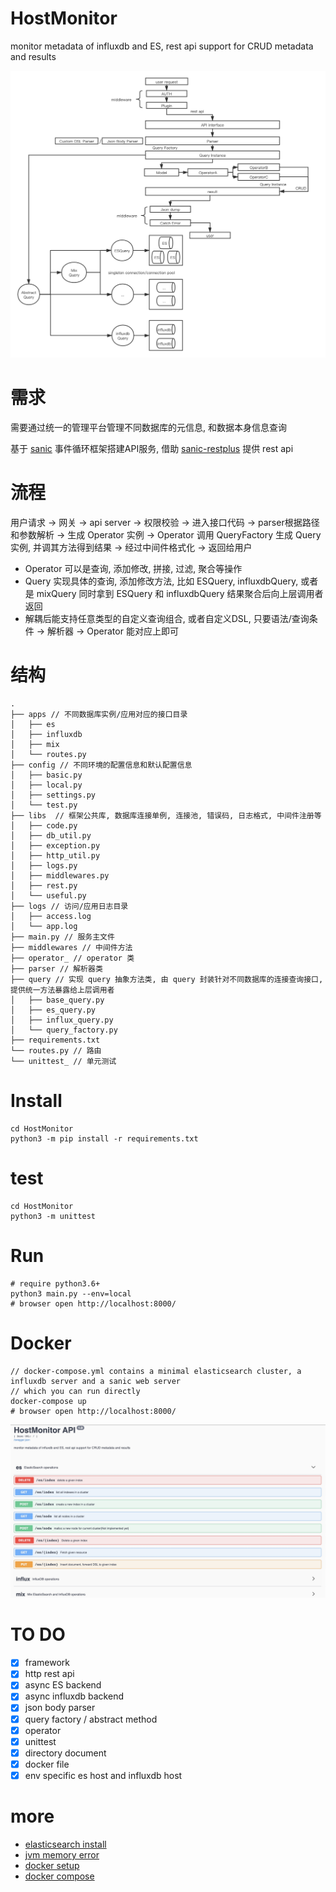 # HostMonitor
monitor metadata of influxdb and ES, rest api support for CRUD metadata and results

![framework](./HostMonitor.png)

# 需求

需要通过统一的管理平台管理不同数据库的元信息, 和数据本身信息查询

基于 [sanic](https://github.com/huge-success/sanic) 事件循环框架搭建API服务, 借助 [sanic-restplus](https://github.com/ashleysommer/sanic-restplus) 提供 rest api

# 流程

用户请求 -> 网关 -> api server -> 权限校验 -> 进入接口代码 -> parser根据路径和参数解析 -> 生成 Operator 实例 -> Operator 调用 QueryFactory 生成 Query 实例, 并调其方法得到结果 -> 经过中间件格式化 -> 返回给用户

* Operator 可以是查询, 添加修改, 拼接, 过滤, 聚合等操作
* Query 实现具体的查询, 添加修改方法, 比如 ESQuery, influxdbQuery, 或者是 mixQuery 同时拿到 ESQuery 和 influxdbQuery 结果聚合后向上层调用者返回
* 解耦后能支持任意类型的自定义查询组合, 或者自定义DSL, 只要语法/查询条件 -> 解析器 -> Operator 能对应上即可

# 结构

    .
    ├── apps // 不同数据库实例/应用对应的接口目录
    │   ├── es
    │   ├── influxdb
    │   ├── mix
    │   └── routes.py
    ├── config // 不同环境的配置信息和默认配置信息
    │   ├── basic.py
    │   ├── local.py
    │   ├── settings.py
    │   └── test.py
    ├── libs  // 框架公共库, 数据库连接单例, 连接池, 错误码, 日志格式, 中间件注册等
    │   ├── code.py
    │   ├── db_util.py
    │   ├── exception.py
    │   ├── http_util.py
    │   ├── logs.py
    │   ├── middlewares.py
    │   ├── rest.py
    │   └── useful.py
    ├── logs // 访问/应用日志目录
    │   ├── access.log
    │   └── app.log
    ├── main.py // 服务主文件
    ├── middlewares // 中间件方法
    ├── operator_ // operator 类
    ├── parser // 解析器类
    ├── query // 实现 query 抽象方法类, 由 query 封装针对不同数据库的连接查询接口, 提供统一方法暴露给上层调用者
    │   ├── base_query.py
    │   ├── es_query.py
    │   ├── influx_query.py
    │   └── query_factory.py
    ├── requirements.txt
    └── routes.py // 路由
    └── unittest_ // 单元测试

# Install

    cd HostMonitor
    python3 -m pip install -r requirements.txt

# test

    cd HostMonitor
    python3 -m unittest

# Run

    # require python3.6+
    python3 main.py --env=local
    # browser open http://localhost:8000/

# Docker

    // docker-compose.yml contains a minimal elasticsearch cluster, a influxdb server and a sanic web server
    // which you can run directly
    docker-compose up
    # browser open http://localhost:8000/

![example](./example.jpg)

# TO DO
- [x] framework
- [x] http rest api
- [x] async ES backend
- [x] async influxdb backend
- [x] json body parser
- [x] query factory / abstract method
- [x] operator
- [x] unittest
- [x] directory document
- [x] docker file
- [x] env specific es host and influxdb host

# more

* [elasticsearch install](https://www.elastic.co/guide/en/elasticsearch/reference/current/deb.html)
* [jvm memory error](https://github.com/docker-library/elasticsearch/issues/131)
* [docker setup](https://docs.docker.com/compose/gettingstarted/)
* [docker compose](https://github.com/elastic/elasticsearch/blob/master/distribution/docker/docker-compose.yml)